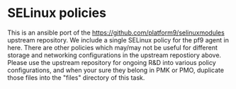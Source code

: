 # SELinux policies

This is an ansible port of the https://github.com/platform9/selinuxmodules upstream repository.  We include a single
SELinux policy for the pf9 agent in here.  There are other policies which may/may not be useful for different storage
and networking configurations in the upstream repostiory above.  Please use the upstream repository for ongoing R&D into
various policy configurations, and when your sure they belong in PMK or PMO, duplicate those files into the "files"
directory of this task.